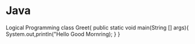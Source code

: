 # Java
Logical Programming
class Greet{
   public static void main(String [] args){
     System.out,println("Hello Good Mornring);
    }
}   
